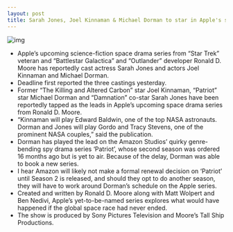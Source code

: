 ```yaml
---
layout: post
title: Sarah Jones, Joel Kinnaman & Michael Dorman to star in Apple's sci-fi drama
---
```

![img](http://media.idownloadblog.com/wp-content/uploads/2018/08/michael-dorman-sarah-jones-joel-kinnamon-5.jpg)
* Apple’s upcoming science-fiction space drama series from “Star Trek” veteran and “Battlestar Galactica” and “Outlander” developer Ronald D. Moore has reportedly cast actress Sarah Jones and actors Joel Kinnaman and Michael Dorman.
* Deadline first reported the three castings yesterday.
* Former “The Killing and Altered Carbon” star Joel Kinnaman, “Patriot” star Michael Dorman and “Damnation” co-star Sarah Jones have been reportedly tapped as the leads in Apple’s upcoming space drama series from Ronald D. Moore.
* “Kinnaman will play Edward Baldwin, one of the top NASA astronauts. Dorman and Jones will play Gordo and Tracy Stevens, one of the prominent NASA couples,” said the publication.
* Dorman has played the lead on the Amazon Studios’ quirky genre-bending spy drama series ‘Patriot’, whose second season was ordered 16 months ago but is yet to air. Because of the delay, Dorman was able to book a new series.
* I hear Amazon will likely not make a formal renewal decision on ‘Patriot’ until Season 2 is released, and should they opt to do another season, they will have to work around Dorman’s schedule on the Apple series.
* Created and written by Ronald D. Moore along with Matt Wolpert and Ben Nedivi, Apple’s yet-to-be-named series explores what would have happened if the global space race had never ended.
* The show is produced by Sony Pictures Television and Moore’s Tall Ship Productions.

